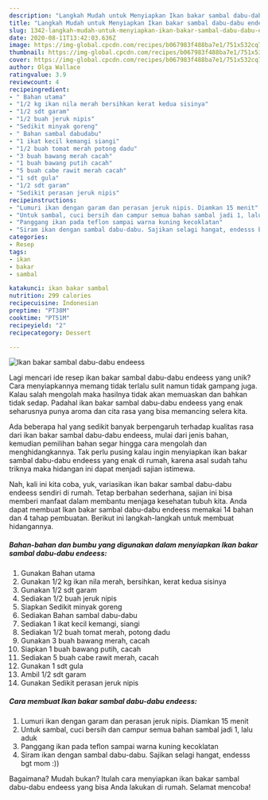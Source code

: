 ```yaml
---
description: "Langkah Mudah untuk Menyiapkan Ikan bakar sambal dabu-dabu endeess yang Enak"
title: "Langkah Mudah untuk Menyiapkan Ikan bakar sambal dabu-dabu endeess yang Enak"
slug: 1342-langkah-mudah-untuk-menyiapkan-ikan-bakar-sambal-dabu-dabu-endeess-yang-enak
date: 2020-08-11T13:42:03.636Z
image: https://img-global.cpcdn.com/recipes/b067983f488ba7e1/751x532cq70/ikan-bakar-sambal-dabu-dabu-endeess-foto-resep-utama.jpg
thumbnail: https://img-global.cpcdn.com/recipes/b067983f488ba7e1/751x532cq70/ikan-bakar-sambal-dabu-dabu-endeess-foto-resep-utama.jpg
cover: https://img-global.cpcdn.com/recipes/b067983f488ba7e1/751x532cq70/ikan-bakar-sambal-dabu-dabu-endeess-foto-resep-utama.jpg
author: Olga Wallace
ratingvalue: 3.9
reviewcount: 4
recipeingredient:
- " Bahan utama"
- "1/2 kg ikan nila merah bersihkan kerat kedua sisinya"
- "1/2 sdt garam"
- "1/2 buah jeruk nipis"
- "Sedikit minyak goreng"
- " Bahan sambal dabudabu"
- "1 ikat kecil kemangi siangi"
- "1/2 buah tomat merah potong dadu"
- "3 buah bawang merah cacah"
- "1 buah bawang putih cacah"
- "5 buah cabe rawit merah cacah"
- "1 sdt gula"
- "1/2 sdt garam"
- "Sedikit perasan jeruk nipis"
recipeinstructions:
- "Lumuri ikan dengan garam dan perasan jeruk nipis. Diamkan 15 menit"
- "Untuk sambal, cuci bersih dan campur semua bahan sambal jadi 1, lalu aduk"
- "Panggang ikan pada teflon sampai warna kuning kecoklatan"
- "Siram ikan dengan sambal dabu-dabu. Sajikan selagi hangat, endesss bgt mom :))"
categories:
- Resep
tags:
- ikan
- bakar
- sambal

katakunci: ikan bakar sambal 
nutrition: 299 calories
recipecuisine: Indonesian
preptime: "PT38M"
cooktime: "PT51M"
recipeyield: "2"
recipecategory: Dessert

---
```



![Ikan bakar sambal dabu-dabu endeess](https://img-global.cpcdn.com/recipes/b067983f488ba7e1/751x532cq70/ikan-bakar-sambal-dabu-dabu-endeess-foto-resep-utama.jpg)

Lagi mencari ide resep ikan bakar sambal dabu-dabu endeess yang unik? Cara menyiapkannya memang tidak terlalu sulit namun tidak gampang juga. Kalau salah mengolah maka hasilnya tidak akan memuaskan dan bahkan tidak sedap. Padahal ikan bakar sambal dabu-dabu endeess yang enak seharusnya punya aroma dan cita rasa yang bisa memancing selera kita.



Ada beberapa hal yang sedikit banyak berpengaruh terhadap kualitas rasa dari ikan bakar sambal dabu-dabu endeess, mulai dari jenis bahan, kemudian pemilihan bahan segar hingga cara mengolah dan menghidangkannya. Tak perlu pusing kalau ingin menyiapkan ikan bakar sambal dabu-dabu endeess yang enak di rumah, karena asal sudah tahu triknya maka hidangan ini dapat menjadi sajian istimewa.


Nah, kali ini kita coba, yuk, variasikan ikan bakar sambal dabu-dabu endeess sendiri di rumah. Tetap berbahan sederhana, sajian ini bisa memberi manfaat dalam membantu menjaga kesehatan tubuh kita. Anda dapat membuat Ikan bakar sambal dabu-dabu endeess memakai 14 bahan dan 4 tahap pembuatan. Berikut ini langkah-langkah untuk membuat hidangannya.

<!--inarticleads1-->

##### Bahan-bahan dan bumbu yang digunakan dalam menyiapkan Ikan bakar sambal dabu-dabu endeess:

1. Gunakan  Bahan utama
1. Gunakan 1/2 kg ikan nila merah, bersihkan, kerat kedua sisinya
1. Gunakan 1/2 sdt garam
1. Sediakan 1/2 buah jeruk nipis
1. Siapkan Sedikit minyak goreng
1. Sediakan  Bahan sambal dabu-dabu
1. Sediakan 1 ikat kecil kemangi, siangi
1. Sediakan 1/2 buah tomat merah, potong dadu
1. Gunakan 3 buah bawang merah, cacah
1. Siapkan 1 buah bawang putih, cacah
1. Sediakan 5 buah cabe rawit merah, cacah
1. Gunakan 1 sdt gula
1. Ambil 1/2 sdt garam
1. Gunakan Sedikit perasan jeruk nipis




<!--inarticleads2-->

##### Cara membuat Ikan bakar sambal dabu-dabu endeess:

1. Lumuri ikan dengan garam dan perasan jeruk nipis. Diamkan 15 menit
1. Untuk sambal, cuci bersih dan campur semua bahan sambal jadi 1, lalu aduk
1. Panggang ikan pada teflon sampai warna kuning kecoklatan
1. Siram ikan dengan sambal dabu-dabu. Sajikan selagi hangat, endesss bgt mom :))




Bagaimana? Mudah bukan? Itulah cara menyiapkan ikan bakar sambal dabu-dabu endeess yang bisa Anda lakukan di rumah. Selamat mencoba!
